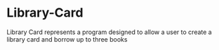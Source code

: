 # Library-Card
Library Card represents a program designed to allow a user to create a library card and borrow up to three books
